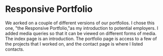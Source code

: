 # Responsive Portfolio
We aorked on a couple of different versions of our portfolios.  I chose this one, "the Responsive Portfolio,"as my introduction to potential employers.  I added media queries so that it can be viewed on different forms of media. The index page is an introduction.  The portfolio page is access to a few of the projects that I worked on, and the contact page is where I listed contacts.